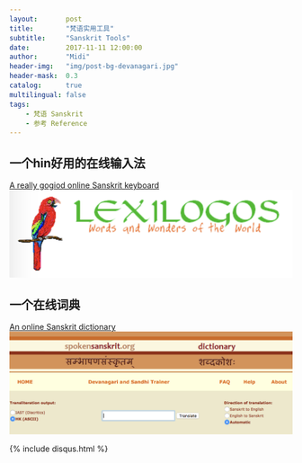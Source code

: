 ```yaml
---
layout:       post
title:        "梵语实用工具"
subtitle:     "Sanskrit Tools"
date:         2017-11-11 12:00:00
author:       "Midi"
header-img:   "img/post-bg-devanagari.jpg"
header-mask:  0.3
catalog:      true
multilingual: false
tags:
    - 梵语 Sanskrit
    - 参考 Reference
---
```


## 一个hin好用的在线输入法 
[A really gogiod online Sanskrit keyboard](http://www.lexilogos.com/keyboard/sanskrit_latin.htm)
![](/img/in-post/2017-11-11-sanskrit-tools/post-lexilogos.png) 

## 一个在线词典
[An online Sanskrit dictionary](http://spokensanskrit.org)
![](/img/in-post/2017-11-11-sanskrit-tools/post-spokensanskrit.png) 
                
{% include disqus.html %}